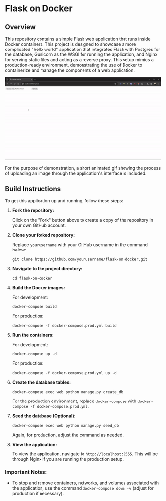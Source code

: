 # Flask on Docker

## Overview

This repository contains a simple Flask web application that runs inside Docker containers. This project is designed to showcase a more complicated "hello world" application that integrates Flask with Postgres for the database, Gunicorn as the WSGI for running the application, and Nginx for serving static files and acting as a reverse proxy. This setup mimics a production-ready environment, demonstrating the use of Docker to containerize and manage the components of a web application.

![Upload Screenshot](tree.gif)

For the purpose of demonstration, a short animated gif showing the process of uploading an image through the application's interface is included.

## Build Instructions

To get this application up and running, follow these steps:

1. **Fork the repository:**

   Click on the "Fork" button above to create a copy of the repository in your own GitHub account.

2. **Clone your forked repository:**

    Replace `yourusername` with your GitHub username in the command below:
    ```
    git clone https://github.com/yourusername/flask-on-docker.git
    ```

3. **Navigate to the project directory:**

    ```
    cd flask-on-docker
    ```

4. **Build the Docker images:**

    For development:
    ```
    docker-compose build
    ```

    For production:
    ```
    docker-compose -f docker-compose.prod.yml build
    ```

5. **Run the containers:**

    For development:
    ```
    docker-compose up -d
    ```

    For production:
    ```
    docker-compose -f docker-compose.prod.yml up -d
    ```

6. **Create the database tables:**

    ```
    docker-compose exec web python manage.py create_db
    ```

    For the production environment, replace `docker-compose` with `docker-compose -f docker-compose.prod.yml`.

7. **Seed the database (Optional):**

    ```
    docker-compose exec web python manage.py seed_db
    ```

    Again, for production, adjust the command as needed.

8. **View the application:**

    To view the application, navigate to `http://localhost:5555`. This will be through Nginx if you are running the production setup.

### Important Notes:

- To stop and remove containers, networks, and volumes associated with the application, use the command `docker-compose down -v` (adjust for production if necessary).


